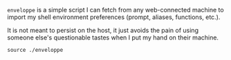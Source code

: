 `enveloppe` is a simple script I can fetch from any web-connected machine to import my shell environment preferences (prompt, aliases, functions, etc.).

It is not meant to persist on the host, it just avoids the pain of using someone else's questionable tastes when I put my hand on their machine.

```
source ./enveloppe
```
